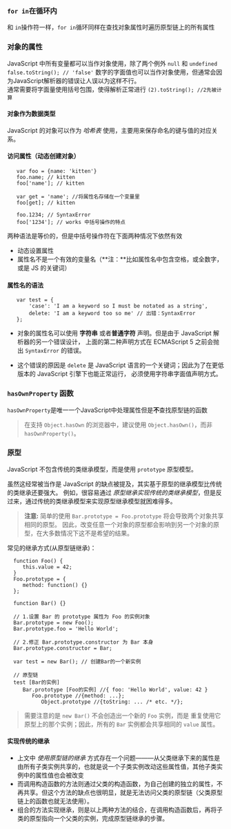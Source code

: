 ### `for in`在循环内
 和 `in`操作符一样，`for in`循环同样在查找对象属性时遍历原型链上的所有属性

### 对象的属性
 JavaScript 中所有变量都可以当作对象使用，除了两个例外 `null` 和 `undefined`
 `false.toString(); // 'false'`
 数字的字面值也可以当作对象使用，但通常会因为JavaScript解析器的错误让人误以为这样不行。  
 通常需要将字面量使用括号包围，使得解析正常进行
 `(2).toString(); //2先被计算`

 #### 对象作为数据类型
 JavaScript 的对象可以作为 *哈希表* 使用，主要用来保存命名的键与值的对应关系。

 #### 访问属性（动态创建对象）
 ```
    var foo = {name: 'kitten'}
    foo.name; // kitten
    foo['name']; // kitten

    var get = 'name'; //将属性名存储在一个变量里
    foo[get]; // kitten

    foo.1234; // SyntaxError
    foo['1234']; // works 中括号操作的特点
 ```
 两种语法是等价的，但是中括号操作符在下面两种情况下依然有效
 * 动态设置属性
 * 属性名不是一个有效的变量名（**注：**比如属性名中包含空格，或全数字，或是 JS 的关键词）

 #### 属性名的语法
 ```
    var test = {
        'case': 'I am a keyword so I must be notated as a string',
        delete: 'I am a keyword too so me' // 出错：SyntaxError
    };
 ```
 * 对象的属性名可以使用 **字符串** 或者**普通字符** 声明。但是由于 JavaScript 解析器的另一个错误设计， 上面的第二种声明方式在 ECMAScript 5 之前会抛出 `SyntaxError` 的错误。  

 * 这个错误的原因是 `delete` 是 JavaScript 语言的一个关键词；因此为了在更低版本的 JavaScript 引擎下也能正常运行， 必须使用字符串字面值声明方式。

 ### `hasOwnProperty` 函数
 `hasOwnProperty`是唯一一个JavaScript中处理属性但是**不**查找原型链的函数
 >  在支持 `Object.hasOwn` 的浏览器中，建议使用 `Object.hasOwn()`，而非 `hasOwnProperty()`。

 ### 原型
 JavaScript 不包含传统的类继承模型，而是使用 `prototype` 原型模型。

 虽然这经常被当作是 JavaScript 的缺点被提及，其实基于原型的继承模型比传统的类继承还要强大。 例如，很容易通过 *原型继承实现传统的类继承模型*，但是反过来，通过传统的类继承模型来实现原型继承模型就困难得多。

 > **注意:** 简单的使用 `Bar.prototype = Foo.prototype` 将会导致两个对象共享相同的原型。 因此，改变任意一个对象的原型都会影响到另一个对象的原型，在大多数情况下这不是希望的结果。  

 常见的继承方式(从原型链继承)：
 ```
   function Foo() {
      this.value = 42;
   }
   Foo.prototype = {
      method: function() {}
   };

   function Bar() {}

   // 1.设置 Bar 的 prototype 属性为 Foo 的实例对象
   Bar.prototype = new Foo();
   Bar.prototype.foo = 'Hello World';

   // 2.修正 Bar.prototype.constructor 为 Bar 本身
   Bar.prototype.constructor = Bar;

   var test = new Bar(); // 创建Bar的一个新实例

   // 原型链
   test [Bar的实例]
      Bar.prototype [Foo的实例] //{ foo: 'Hello World', value: 42 }
         Foo.prototype //{method: ...};
            Object.prototype //{toString: ... /* etc. */};
 ```
 > 需要注意的是 `new Bar()` 不会创造出一个新的 `Foo` 实例，而是 重复使用它原型上的那个实例；因此，所有的 `Bar` 实例都会共享相同的 `value` 属性。

 #### 实现传统的继承
 * 上文中 *使用原型链的继承* 方式存在一个问题———从父类继承下来的属性是由所有子类实例共享的，也就是说一个子类实例改动这些属性值，其他子类实例中的属性值也会被改变
 * 而调用构造函数的方法则通过父类的构造函数，为自己创建的独立的属性，不再共享。但这个方法的缺点也很明显，就是无法访问父类的原型链（父类原型链上的函数也就无法使用）。
 * 组合的方法实现继承，则是以上两种方法的结合，在调用构造函数后，再将子类的原型指向一个父类的实例，完成原型链继承的步骤。
 